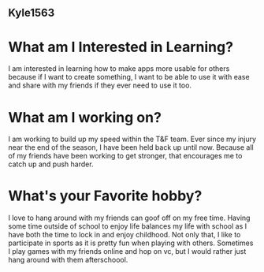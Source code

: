 ## Kyle1563

# What am I Interested in Learning?
I am interested in learning how to make apps more usable for others because if I want to create something, I want to be able to use it with ease and share with my friends if they ever need to use it too.

# What am I working on?
I am working to build up my speed within the T&F team. Ever since my injury near the end of the season, I have been held back up until now. Because all of my friends have been working to get stronger, that encourages me to catch up and push harder.

# What's your Favorite hobby?
I love to hang around with my friends can goof off on my free time. Having some time outside of school to enjoy life balances my life with school as I have both the time to lock in and enjoy childhood. Not only that, I like to participate in sports as it is pretty fun when playing with others. Sometimes I play games with my friends online and hop on vc, but I would rather just hang around with them afterschoool.
